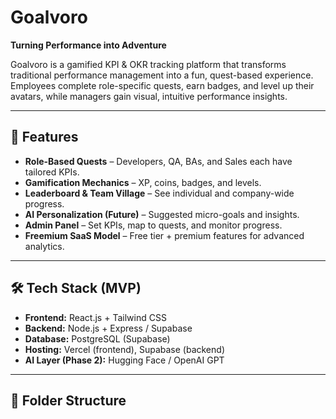 # Goalvoro

**Turning Performance into Adventure**

Goalvoro is a gamified KPI & OKR tracking platform that transforms traditional performance management into a fun, quest-based experience.  
Employees complete role-specific quests, earn badges, and level up their avatars, while managers gain visual, intuitive performance insights.

---

## 🚀 Features
- **Role-Based Quests** – Developers, QA, BAs, and Sales each have tailored KPIs.
- **Gamification Mechanics** – XP, coins, badges, and levels.
- **Leaderboard & Team Village** – See individual and company-wide progress.
- **AI Personalization (Future)** – Suggested micro-goals and insights.
- **Admin Panel** – Set KPIs, map to quests, and monitor progress.
- **Freemium SaaS Model** – Free tier + premium features for advanced analytics.

---

## 🛠 Tech Stack (MVP)
- **Frontend:** React.js + Tailwind CSS
- **Backend:** Node.js + Express / Supabase
- **Database:** PostgreSQL (Supabase)
- **Hosting:** Vercel (frontend), Supabase (backend)
- **AI Layer (Phase 2):** Hugging Face / OpenAI GPT

---

## 📂 Folder Structure
